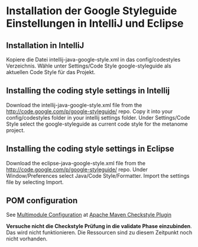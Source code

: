 Installation der Google Styleguide Einstellungen in IntelliJ und Eclipse
========================================================================

Installation in IntelliJ
------------------------

Kopiere die Datei intellij-java-google-style.xml in das config/codestyles Verzeichnis. Wähle unter
Settings/Code Style google-styleguide als aktuellen Code Style für das Projekt.


Installing the coding style settings in Intellij
----------------------------------------------

Download the intellij-java-google-style.xml file from the http://code.google.com/p/google-styleguide/ repo.
Copy it into your config/codestyles folder in your intellij settings folder.
 Under Settings/Code Style select the google-styleguide as current code style for the metanome project.

Installing the coding style settings in Eclipse
------------------------------------------------

Download the eclipse-java-google-style.xml file from the http://code.google.com/p/google-styleguide/ repo.
Under Window/Preferences select Java/Code Style/Formatter. Import the settings file by selecting Import.

POM configuration
-----------------

See [Multimodule Configuration](https://maven.apache.org/plugins/maven-checkstyle-plugin/examples/multi-module-config.html)
 at [Apache Maven Checkstyle Plugin](https://maven.apache.org/plugins/maven-checkstyle-plugin/)

 **Versuche nicht die Checkstyle Prüfung in die validate Phase einzubinden**. Das wird nicht
 funktionieren. Die Ressourcen sind zu diesem Zeitpunkt noch nicht vorhanden.


